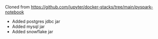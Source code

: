 Cloned from https://github.com/jupyter/docker-stacks/tree/main/pyspark-notebook

* Added postgres jdbc jar
* Added mysql jar
* Added snowflake jar